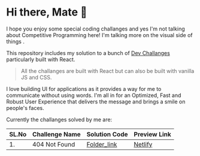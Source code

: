 # Hi there, Mate 👋

I hope you enjoy some special coding challanges and yes I'm not talking about Competitive Programming here! I'm talking more on the visual side of things . 

This repository includes my solution to a bunch of [Dev Challanges](https://devchallenges.io/) particularly built with React. 

> All the challanges are  built with React but can also be built with vanilla JS and CSS. 

I love building UI for applications as it provides a way for me to communicate without using words. I'm all in for an Optimized, Fast and Robust User Experience that delivers the message and brings a smile on people's faces.



Currently the challanges solved by me are:

|**SL.No**| **Challenge Name** | **Solution Code**| **Preview Link**  
|------| -----------| -----------| ----------- |
1.| 404 Not Found   | [Folder_link]() | [Netlify]()|

